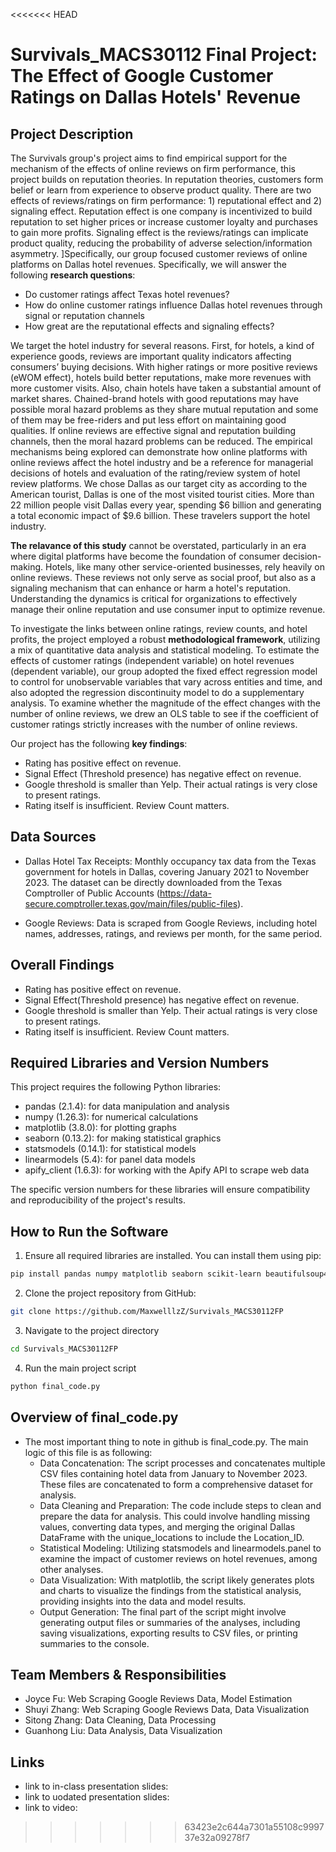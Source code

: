 <<<<<<< HEAD
# Survivals_MACS30112 Final Project: The Effect of Google Customer Ratings on Dallas Hotels' Revenue


## Project Description
The Survivals group's project aims to find empirical support for the mechanism of the effects of online reviews on firm performance, this project builds on reputation theories. In reputation theories, customers form belief or learn from experience to observe product quality. There are two effects of reviews/ratings on firm performance: 1) reputational effect and 2) signaling effect. Reputation effect is one company is incentivized to build reputation to set higher prices or increase customer loyalty and purchases to gain more profits. Signaling effect is the reviews/ratings can implicate product quality, reducing the probability of adverse selection/information asymmetry.
]Specifically, our group focused customer reviews of online platforms on Dallas hotel revenues. Specifically, we will answer the following **research questions**:

- Do customer ratings affect Texas hotel revenues?
- How do online customer ratings influence Dallas hotel revenues through signal or reputation channels
- How great are the reputational effects and signaling effects?
  
We target the hotel industry for several reasons. First, for hotels, a kind of experience goods, reviews are important quality indicators affecting consumers’ buying decisions. With higher ratings or more positive reviews (eWOM effect), hotels build better reputations, make more revenues with more customer visits. Also, chain hotels have taken a substantial amount of market shares. Chained-brand hotels with good reputations may have possible moral hazard problems as they share mutual reputation and some of them may be free-riders and put less effort on maintaining good qualities. If online reviews are effective signal and reputation building channels, then the moral hazard problems can be reduced. The empirical mechanisms being explored can demonstrate how online platforms with online reviews affect the hotel industry and be a reference for managerial decisions of hotels and evaluation of the rating/review system of hotel review platforms. We chose Dallas as our target city as according to the American tourist, Dallas is one of the most visited tourist cities. More than 22 million people visit Dallas every year, spending $6 billion and generating a total economic impact of $9.6 billion. These travelers support the hotel industry.

**The relavance of this study** cannot be overstated, particularly in an era where digital platforms have become the foundation of consumer decision-making. Hotels, like many other service-oriented businesses, rely heavily on online reviews. These reviews not only serve as social proof, but also as a signaling mechanism that can enhance or harm a hotel's reputation. Understanding the dynamics is critical for organizations to effectively manage their online reputation and use consumer input to optimize revenue.

To investigate the links between online ratings, review counts, and hotel profits, the project employed a robust **methodological framework**, utilizing a mix of quantitative data analysis and statistical modeling. To estimate the effects of customer ratings (independent variable) on hotel revenues (dependent variable), our group adopted the fixed effect regression model to control for unobservable variables that vary across entities and time, and also adopted the regression discontinuity model to do a supplementary analysis. To examine whether the magnitude of the effect changes with the number of online reviews, we drew an OLS table to see if the coefficient of customer ratings strictly increases with the number of online reviews.

Our project has the following **key findings**:
- Rating has positive effect on revenue.
- Signal Effect (Threshold presence) has negative effect on revenue.
- Google threshold is smaller than Yelp. Their actual ratings is very close to present ratings.
- Rating itself is insufficient. Review Count matters.



## Data Sources
- Dallas Hotel Tax Receipts: Monthly occupancy tax data from the Texas government for hotels in Dallas, covering January 2021 to November 2023. The dataset can be directly downloaded from the Texas Comptroller of Public Accounts (https://data-secure.comptroller.texas.gov/main/files/public-files).

- Google Reviews: Data is scraped from Google Reviews, including hotel names, addresses, ratings, and reviews per month, for the same period.


## Overall Findings
- Rating has positive effect on revenue.
- Signal Effect(Threshold presence) has negative effect on revenue.
- Google threshold is smaller than Yelp. Their actual ratings is very close to present ratings.
- Rating itself is insufficient. Review Count matters.


## Required Libraries and Version Numbers
This project requires the following Python libraries:

- pandas (2.1.4): for data manipulation and analysis
- numpy (1.26.3): for numerical calculations
- matplotlib (3.8.0): for plotting graphs
- seaborn (0.13.2): for making statistical graphics
- statsmodels (0.14.1): for statistical models
- linearmodels (5.4): for panel data models
- apify_client (1.6.3): for working with the Apify API to scrape web data

The specific version numbers for these libraries will ensure compatibility and reproducibility of the project's results.


## How to Run the Software
1. Ensure all required libraries are installed. You can install them using pip:
```bash
pip install pandas numpy matplotlib seaborn scikit-learn beautifulsoup4
```

2. Clone the project repository from GitHub:
```bash
git clone https://github.com/MaxwelllzZ/Survivals_MACS30112FP
```

3. Navigate to the project directory
```bash
cd Survivals_MACS30112FP
```

4. Run the main project script
```bash
python final_code.py
```


## Overview of final_code.py
- The most important thing to note in github is final_code.py. The main logic of this file is as following:
  - Data Concatenation: The script processes and concatenates multiple CSV files containing hotel data from January to November 2023. These files are concatenated to form a comprehensive dataset for analysis.
  - Data Cleaning and Preparation: The code include steps to clean and prepare the data for analysis. This could involve handling missing values, converting data types, and merging the original Dallas DataFrame with the unique_locations to include the Location_ID.
  - Statistical Modeling: Utilizing statsmodels and linearmodels.panel to examine the impact of customer reviews on hotel revenues, among other analyses.
  - Data Visualization: With matplotlib, the script likely generates plots and charts to visualize the findings from the statistical analysis, providing insights into the data and model results.
   - Output Generation: The final part of the script might involve generating output files or summaries of the analyses, including saving visualizations, exporting results to CSV files, or printing summaries to the console.


## Team Members & Responsibilities
- Joyce Fu: Web Scraping Google Reviews Data, Model Estimation
- Shuyi Zhang: Web Scraping Google Reviews Data, Data Visualization
- Sitong Zhang: Data Cleaning, Data Processing
- Guanhong Liu: Data Analysis, Data Visualization


## Links
- link to in-class presentation slides:
- link to uodated presentation slides:
- link to video:
>>>>>>> 63423e2c644a7301a55108c999737e32a09278f7

